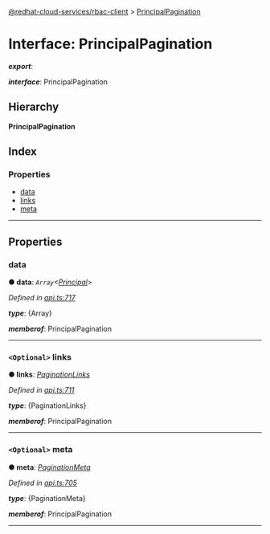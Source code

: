 [@redhat-cloud-services/rbac-client](../README.md) > [PrincipalPagination](../interfaces/principalpagination.md)

# Interface: PrincipalPagination

*__export__*: 

*__interface__*: PrincipalPagination

## Hierarchy

**PrincipalPagination**

## Index

### Properties

* [data](principalpagination.md#data)
* [links](principalpagination.md#links)
* [meta](principalpagination.md#meta)

---

## Properties

<a id="data"></a>

###  data

**● data**: *`Array`<[Principal](principal.md)>*

*Defined in [api.ts:717](https://github.com/RedHatInsights/javascript-clients/blob/master/packages/rbac/api.ts#L717)*

*__type__*: {Array}

*__memberof__*: PrincipalPagination

___
<a id="links"></a>

### `<Optional>` links

**● links**: *[PaginationLinks](paginationlinks.md)*

*Defined in [api.ts:711](https://github.com/RedHatInsights/javascript-clients/blob/master/packages/rbac/api.ts#L711)*

*__type__*: {PaginationLinks}

*__memberof__*: PrincipalPagination

___
<a id="meta"></a>

### `<Optional>` meta

**● meta**: *[PaginationMeta](paginationmeta.md)*

*Defined in [api.ts:705](https://github.com/RedHatInsights/javascript-clients/blob/master/packages/rbac/api.ts#L705)*

*__type__*: {PaginationMeta}

*__memberof__*: PrincipalPagination

___

